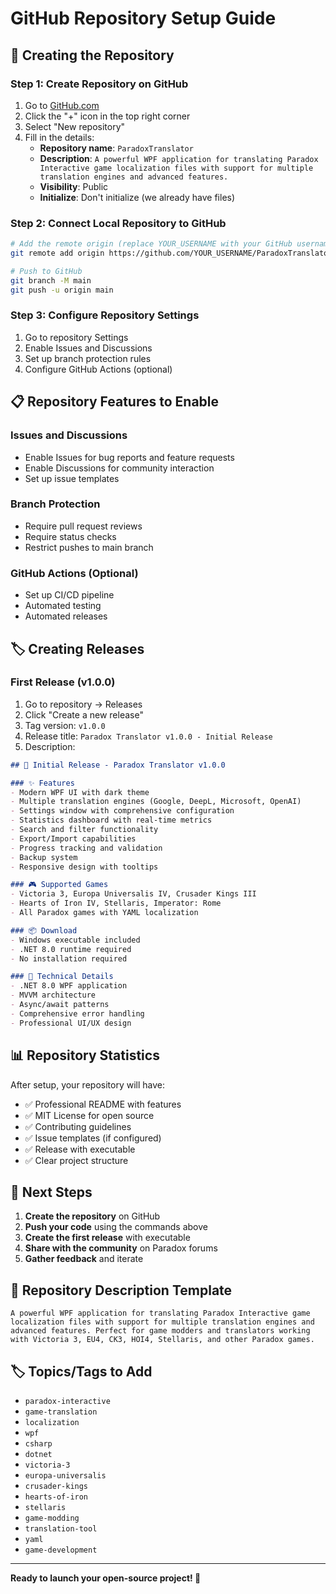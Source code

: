 # GitHub Repository Setup Guide

## 🚀 Creating the Repository

### Step 1: Create Repository on GitHub
1. Go to [GitHub.com](https://github.com)
2. Click the "+" icon in the top right corner
3. Select "New repository"
4. Fill in the details:
   - **Repository name**: `ParadoxTranslator`
   - **Description**: `A powerful WPF application for translating Paradox Interactive game localization files with support for multiple translation engines and advanced features.`
   - **Visibility**: Public
   - **Initialize**: Don't initialize (we already have files)

### Step 2: Connect Local Repository to GitHub
```bash
# Add the remote origin (replace YOUR_USERNAME with your GitHub username)
git remote add origin https://github.com/YOUR_USERNAME/ParadoxTranslator.git

# Push to GitHub
git branch -M main
git push -u origin main
```

### Step 3: Configure Repository Settings
1. Go to repository Settings
2. Enable Issues and Discussions
3. Set up branch protection rules
4. Configure GitHub Actions (optional)

## 📋 Repository Features to Enable

### Issues and Discussions
- Enable Issues for bug reports and feature requests
- Enable Discussions for community interaction
- Set up issue templates

### Branch Protection
- Require pull request reviews
- Require status checks
- Restrict pushes to main branch

### GitHub Actions (Optional)
- Set up CI/CD pipeline
- Automated testing
- Automated releases

## 🏷️ Creating Releases

### First Release (v1.0.0)
1. Go to repository → Releases
2. Click "Create a new release"
3. Tag version: `v1.0.0`
4. Release title: `Paradox Translator v1.0.0 - Initial Release`
5. Description:
```markdown
## 🎉 Initial Release - Paradox Translator v1.0.0

### ✨ Features
- Modern WPF UI with dark theme
- Multiple translation engines (Google, DeepL, Microsoft, OpenAI)
- Settings window with comprehensive configuration
- Statistics dashboard with real-time metrics
- Search and filter functionality
- Export/Import capabilities
- Progress tracking and validation
- Backup system
- Responsive design with tooltips

### 🎮 Supported Games
- Victoria 3, Europa Universalis IV, Crusader Kings III
- Hearts of Iron IV, Stellaris, Imperator: Rome
- All Paradox games with YAML localization

### 📦 Download
- Windows executable included
- .NET 8.0 runtime required
- No installation required

### 🔧 Technical Details
- .NET 8.0 WPF application
- MVVM architecture
- Async/await patterns
- Comprehensive error handling
- Professional UI/UX design
```

## 📊 Repository Statistics

After setup, your repository will have:
- ✅ Professional README with features
- ✅ MIT License for open source
- ✅ Contributing guidelines
- ✅ Issue templates (if configured)
- ✅ Release with executable
- ✅ Clear project structure

## 🎯 Next Steps

1. **Create the repository** on GitHub
2. **Push your code** using the commands above
3. **Create the first release** with executable
4. **Share with the community** on Paradox forums
5. **Gather feedback** and iterate

## 📝 Repository Description Template

```
A powerful WPF application for translating Paradox Interactive game localization files with support for multiple translation engines and advanced features. Perfect for game modders and translators working with Victoria 3, EU4, CK3, HOI4, Stellaris, and other Paradox games.
```

## 🏷️ Topics/Tags to Add

- `paradox-interactive`
- `game-translation`
- `localization`
- `wpf`
- `csharp`
- `dotnet`
- `victoria-3`
- `europa-universalis`
- `crusader-kings`
- `hearts-of-iron`
- `stellaris`
- `game-modding`
- `translation-tool`
- `yaml`
- `game-development`





---

**Ready to launch your open-source project! 🚀**

